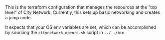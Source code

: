 This is the terraform configuration that manages the resources at the "top
level" of City Network. Currently, this sets up basic networking and creates a
jump node.

It expects that your OS env variables are set, which can be accomplished by
sourcing the `citynetwork_openrc.sh` script in `../../bin`.


